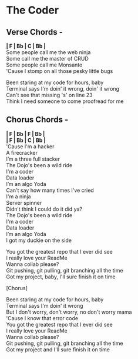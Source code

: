 # The Coder

## Verse Chords -

**| F | Bb | C | Bb |**  
Some people call me the web ninja  
Some call me the master of CRUD  
Some people call me Monsanto  
'Cause I stomp on all those pesky little bugs  
  
Been staring at my code for hours, baby  
Terminal says I'm doin' it wrong, doin' it wrong  
Can't see that missing 's' on line 23  
Think I need someone to come proofread for me  
  
## Chorus Chords -

**| F | Bb | F | Bb |**  
**| F | Bb | C | Bb |**  
'Cause I'm a hacker  
A firecracker  
I’m a three full stacker  
The Dojo's been a wild ride  
I'm a coder  
Data loader  
I’m an algo Yoda  
Can't say how many times I've cried  
I'm a ninja  
Server spinner  
Didn’t think I could do it did ya?  
The Dojo's been a wild ride  
I'm a coder  
Data loader  
I’m an algo Yoda  
I got my duckie on the side  
  
You got the greatest repo that I ever did see  
I really love your ReadMe  
Wanna collab please?  
Git pushing, git pulling, git branching all the time  
Got my project, baby, I'll sure finish it on time  
  
[Chorus]
  
Been staring at my code for hours, baby  
Terminal says I'm doin' it wrong  
But I don't worry, don't worry, no don't worry mama  
'Cause I know that error code  
You got the greatest repo that I ever did see  
I really love your ReadMe  
Wanna collab please?  
Git pushing, git pulling, git branching all the time  
Got my project and I'll sure finish it on time
